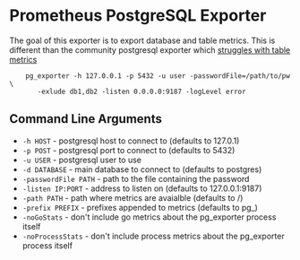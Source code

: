 # Prometheus PostgreSQL Exporter

The goal of this exporter is to export database and table metrics. This is different than the community postgresql exporter which [struggles with table metrics](https://github.com/prometheus-community/postgres_exporter/issues/296)

```
    pg_exporter -h 127.0.0.1 -p 5432 -u user -passwordFile=/path/to/pw \
       -exlude db1,db2 -listen 0.0.0.0:9187 -logLevel error
```

## Command Line Arguments

* `-h HOST` - postgresql host to connect to (defaults to 127.0.1)
* `-p POST` - postgresql port to connect to (defaults to 5432)
* `-u USER` - postgresql user to use
* `-d DATABASE` - main database to connect to (defaults to postgres)
* `-passwordFile PATH` - path to the file containing the password
* `-listen IP:PORT` - address to listen on (defaults to 127.0.0.1:9187)
* `-path PATH` - path where metrics are avaialble (defaults to /)
* `-prefix PREFIX` - prefixes appended to metrics (defaults to pg_)
* `-noGoStats` - don't include go metrics about the pg_exporter process itself
* `-noProcessStats` - don't include process metrics about the pg_exporter process itself

